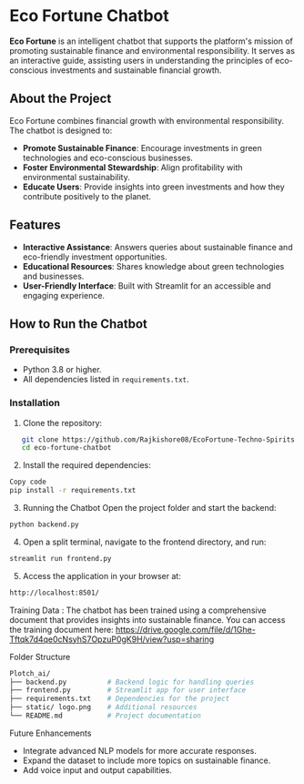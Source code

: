 # Eco Fortune Chatbot  

**Eco Fortune** is an intelligent chatbot that supports the platform's mission of promoting sustainable finance and environmental responsibility. It serves as an interactive guide, assisting users in understanding the principles of eco-conscious investments and sustainable financial growth.  

## About the Project  

Eco Fortune combines financial growth with environmental responsibility. The chatbot is designed to:  
- **Promote Sustainable Finance**: Encourage investments in green technologies and eco-conscious businesses.  
- **Foster Environmental Stewardship**: Align profitability with environmental sustainability.  
- **Educate Users**: Provide insights into green investments and how they contribute positively to the planet.  

## Features  
- **Interactive Assistance**: Answers queries about sustainable finance and eco-friendly investment opportunities.  
- **Educational Resources**: Shares knowledge about green technologies and businesses.  
- **User-Friendly Interface**: Built with Streamlit for an accessible and engaging experience.  

## How to Run the Chatbot  

### Prerequisites  
- Python 3.8 or higher.  
- All dependencies listed in `requirements.txt`.  

### Installation  
1. Clone the repository:  
```bash  
   git clone https://github.com/Rajkishore08/EcoFortune-Techno-Spirits.git  
   cd eco-fortune-chatbot  
```
2. Install the required dependencies:
```bash
Copy code
pip install -r requirements.txt
```
3. Running the Chatbot
Open the project folder and start the backend:
```bash
python backend.py  
```
4. Open a split terminal, navigate to the frontend directory, and run:
```bash
streamlit run frontend.py  
```
5. Access the application in your browser at:
```bash
http://localhost:8501/  
```
Training Data :
The chatbot has been trained using a comprehensive document that provides insights into sustainable finance.
You can access the training document here: https://drive.google.com/file/d/1Ghe-Tftqk7d4qe0cNsyhS7OpzuP0gK9H/view?usp=sharing

Folder Structure
```bash
Plotch_ai/  
├── backend.py          # Backend logic for handling queries  
├── frontend.py         # Streamlit app for user interface  
├── requirements.txt    # Dependencies for the project  
├── static/ logo.png    # Additional resources  
└── README.md           # Project documentation  
```
Future Enhancements
- Integrate advanced NLP models for more accurate responses.
- Expand the dataset to include more topics on sustainable finance.
- Add voice input and output capabilities.
